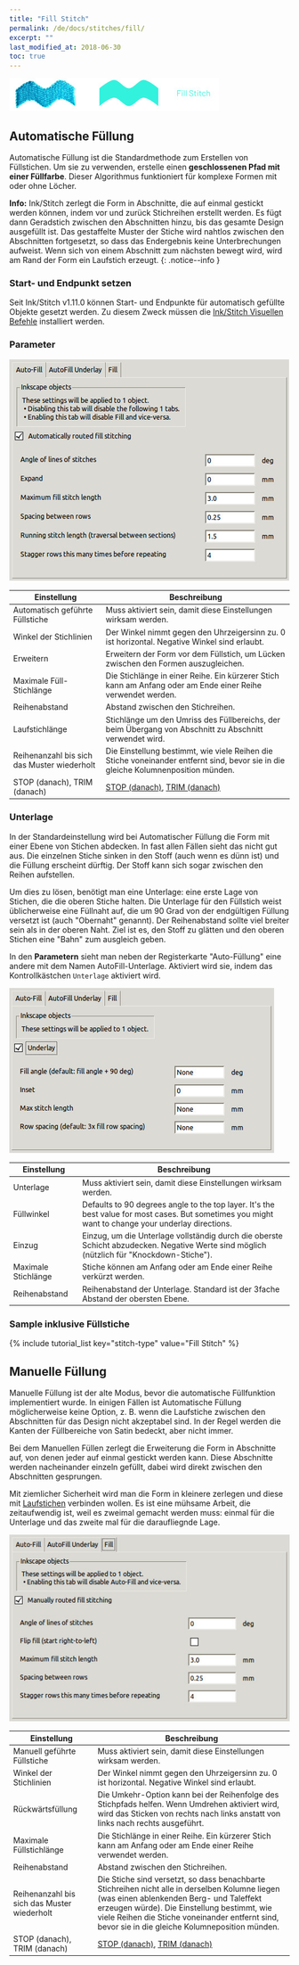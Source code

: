 ```yaml
---
title: "Fill Stitch"
permalink: /de/docs/stitches/fill/
excerpt: ""
last_modified_at: 2018-06-30
toc: true
---
```


![Stitch Types - Satin Column](/assets/images/docs/stitch-type-fill.jpg)

## Automatische Füllung
Automatische Füllung ist die Standardmethode zum Erstellen von Füllstichen. Um sie zu verwenden, erstelle einen **geschlossenen Pfad mit einer Füllfarbe**. Dieser Algorithmus funktioniert für komplexe Formen mit oder ohne Löcher.

**Info:** Ink/Stitch zerlegt die Form in Abschnitte, die auf einmal gestickt werden können, indem vor und zurück Stichreihen erstellt werden. Es fügt dann Geradstich zwischen den Abschnitten hinzu, bis das gesamte Design ausgefüllt ist. Das gestaffelte Muster der Stiche wird nahtlos zwischen den Abschnitten fortgesetzt, so dass das Endergebnis keine Unterbrechungen aufweist. Wenn sich von einem Abschnitt zum nächsten bewegt wird, wird am Rand der Form ein Laufstich erzeugt.
{: .notice--info }

### Start- und Endpunkt setzen

Seit Ink/Stitch v1.11.0 können Start- und Endpunkte für automatisch gefüllte Objekte gesetzt werden. Zu diesem Zweck müssen die [Ink/Stitch Visuellen Befehle](/docs/addons/) installiert werden.

### Parameter

![Parameter Automatische Füllung](/assets/images/docs/params-autofill.jpg)

Einstellung|Beschreibung
---|---
Automatisch geführte Füllstiche | Muss aktiviert sein, damit diese Einstellungen wirksam werden.
Winkel der Stichlinien          | Der Winkel nimmt gegen den Uhrzeigersinn zu. 0 ist horizontal. Negative Winkel sind erlaubt.
Erweitern                       | Erweitern der Form vor dem Füllstich, um Lücken zwischen den Formen auszugleichen.
Maximale Füll-Stichlänge        | Die Stichlänge in einer Reihe. Ein kürzerer Stich kann am Anfang oder am Ende einer Reihe verwendet werden.
Reihenabstand                   | Abstand zwischen den Stichreihen.
Laufstichlänge                  | Stichlänge um den Umriss des Füllbereichs, der beim Übergang von Abschnitt zu Abschnitt verwendet wird.
Reihenanzahl bis sich das Muster wiederholt | Die Einstellung bestimmt, wie viele Reihen die Stiche voneinander entfernt sind, bevor sie in die gleiche Kolumnenposition münden.
STOP (danach), TRIM (danach)    | [STOP (danach)](/docs/params/#stop-after), [TRIM (danach)](/docs/params/#trim-after)

### Unterlage
In der Standardeinstellung wird bei Automatischer Füllung die Form mit einer Ebene von Stichen abdecken. In fast allen Fällen sieht das nicht gut aus. Die einzelnen Stiche sinken in den Stoff (auch wenn es dünn ist) und die Füllung erscheint dürftig. Der Stoff kann sich sogar zwischen den Reihen aufstellen.

Um dies zu lösen, benötigt man eine Unterlage: eine erste Lage von Stichen, die die oberen Stiche halten. Die Unterlage für den Füllstich weist üblicherweise eine Füllnaht auf, die um 90 Grad von der endgültigen Füllung versetzt ist (auch "Obernaht" genannt). Der Reihenabstand sollte viel breiter sein als in der oberen Naht. Ziel ist es, den Stoff zu glätten und den oberen Stichen eine "Bahn" zum ausgleich geben.

In den **Parametern** sieht man neben der Registerkarte "Auto-Füllung" eine andere mit dem Namen AutoFill-Unterlage. Aktiviert wird sie, indem das Kontrollkästchen `Unterlage` aktiviert wird.

![Parameter AutoFill-Unterlage](/assets/images/docs/params-autofill-underlay.jpg)

Einstellung|Beschreibung
---|---
Unterlage  | Muss aktiviert sein, damit diese Einstellungen wirksam werden.
Füllwinkel | Defaults to 90 degrees angle to the top layer. It's the best value for most cases. But sometimes you might want to change your underlay directions.
Einzug     | Einzug, um die Unterlage vollständig durch die oberste Schicht abzudecken. Negative Werte sind möglich (nützlich für "Knockdown-Stiche").
Maximale Stichlänge | Stiche können am Anfang oder am Ende einer Reihe verkürzt werden.
Reihenabstand | Reihenabstand der Unterlage. Standard ist der 3fache Abstand der obersten Ebene.

### Sample inklusive Füllstiche
{% include tutorial_list key="stitch-type" value="Fill Stitch" %}

## Manuelle Füllung
Manuelle Füllung ist der alte Modus, bevor die automatische Füllfunktion implementiert wurde. In einigen Fällen ist Automatische Füllung möglicherweise keine Option, z. B. wenn die Laufstiche zwischen den Abschnitten für das Design nicht akzeptabel sind. In der Regel werden die Kanten der Füllbereiche von Satin bedeckt, aber nicht immer.

Bei dem Manuellen Füllen zerlegt die Erweiterung die Form in Abschnitte auf, von denen jeder auf einmal gestickt werden kann. Diese Abschnitte werden nacheinander einzeln gefüllt, dabei wird direkt zwischen den Abschnitten gesprungen.

Mit ziemlicher Sicherheit wird man die Form in kleinere zerlegen und diese mit [Laufstichen](/docs/stitches/stroke/#running-stitch-mode) verbinden wollen. Es ist eine mühsame Arbeit, die zeitaufwendig ist, weil es zweimal gemacht werden muss: einmal für die Unterlage und das zweite mal für die daraufliegnde Lage.

![Parameter Automatische Füllung](/assets/images/docs/params-manualfill.jpg)

Einstellung|Beschreibung
---|---
Manuell geführte Füllstiche | Muss aktiviert sein, damit diese Einstellungen wirksam werden.
Winkel der Stichlinien      | Der Winkel nimmt gegen den Uhrzeigersinn zu. 0 ist horizontal. Negative Winkel sind erlaubt.
Rückwärtsfüllung            | Die Umkehr-Option kann bei der Reihenfolge des Stichpfads helfen. Wenn Umdrehen aktiviert wird, wird das Sticken von rechts nach links anstatt von links nach rechts ausgeführt.
Maximale Füllstichlänge     | Die Stichlänge in einer Reihe. Ein kürzerer Stich kann am Anfang oder am Ende einer Reihe verwendet werden.
Reihenabstand               | Abstand zwischen den Stichreihen.
Reihenanzahl bis sich das Muster wiederholt | Die Stiche sind versetzt, so dass benachbarte Stichreihen nicht alle in derselben Kolumne liegen (was einen ablenkenden Berg- und Taleffekt erzeugen würde). Die Einstellung bestimmt, wie viele Reihen die Stiche voneinander entfernt sind, bevor sie in die gleiche Kolumneposition münden.
STOP (danach), TRIM (danach) | [STOP (danach)](/docs/params/#stop-after), [TRIM (danach)](/docs/params/#trim-after)

